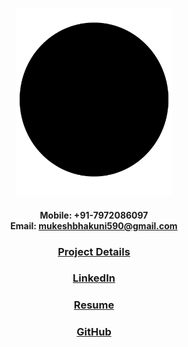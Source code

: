 ---
---

<p style="text-align: center;"><img src="images/plain_black.jpg?raw=true" width="250px" height="300px"/>

#### <p style="text-align: center;">Mobile: +91-7972086097 <br> Email:  mukeshbhakuni590@gmail.com

### <p style="text-align: center;">[Project Details](https://docs.google.com/spreadsheets/d/1NY9zeFzRnt82lh-C0JcRfNSrIoQ9VASVA8fHoBmVrWQ/edit?usp=sharing)

### <p style="text-align: center;">[LinkedIn](https://www.linkedin.com/in/mukesh-bhakuni-3ba486135)

### <p style="text-align: center;">[Resume](https://drive.google.com/file/d/1_dacMvHWtHIAcdyHBDCOd61EIx4u2vDL/view?usp=sharing)

### <p style="text-align: center;">[GitHub](https://github.com/mukeshbhakuni)








